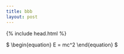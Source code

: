 ```yaml
---
title: bbb
layout: post
---
```



{% include head.html %}


$ \begin{equation} E = mc^2 \end{equation} $
